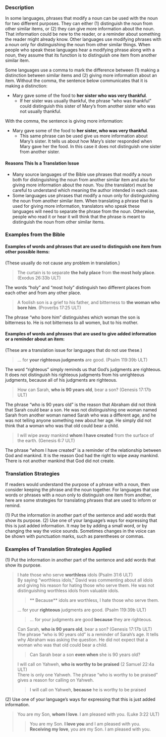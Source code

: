 ### Description

In some languages, phrases that modify a noun can be used with the noun for two different purposes. They can either (1) distinguish the noun from other similar items, or (2) they can give more information about the noun. That information could be new to the reader, or a reminder about something the reader might already know. Other languages use modifying phrases with a noun only for distinguishing the noun from other similar things. When people who speak these languages hear a modifying phrase along with a noun, they assume that its function is to distinguish one item from another similar item.

Some languages use a comma to mark the difference between (1) making a distinction between similar items and (2) giving more information about an item. Without the comma, the sentence below communicates that it is making a distinction:

*   Mary gave some of the food to **her sister who was very thankful**.
    *   If her sister was usually thankful, the phrase “who was thankful” could distinguish this sister of Mary’s from another sister who was not usually thankful.

With the comma, the sentence is giving more information:

*   Mary gave some of the food to **her sister, who was very thankful**.
    *   This same phrase can be used give us more information about Mary’s sister. It tells us about how Mary’s sister responded when Mary gave her the food. In this case it does not distinguish one sister from another sister.

#### Reasons This Is a Translation Issue

*   Many source languages of the Bible use phrases that modify a noun both for distinguishing the noun from another similar item and also for giving more information about the noun. You (the translator) must be careful to understand which meaning the author intended in each case.
*   Some languages use phrases that modify a noun only for distinguishing the noun from another similar item. When translating a phrase that is used for giving more information, translators who speak these languages will need to separate the phrase from the noun. Otherwise, people who read it or hear it will think that the phrase is meant to distinguish the noun from other similar items.

### Examples from the Bible

#### Examples of words and phrases that are used to distinguish one item from other possible items:

(These usually do not cause any problem in translation.)

> The curtain is to separate **the holy place** from **the most holy place**. (Exodus 26:33b ULT)

The words “holy” and “most holy” distinguish two different places from each other and from any other place.

> A foolish son is a grief to his father, and bitterness to **the woman who bore him**. (Proverbs 17:25 ULT)

The phrase “who bore him” distinguishes which woman the son is bitterness to. He is not bitterness to all women, but to his mother.

#### Examples of words and phrases that are used to give added information or a reminder about an item:

(These are a translation issue for languages that do not use these.)

> … for **your righteous judgments** are good. (Psalm 119:39b ULT)

The word “righteous” simply reminds us that God’s judgments are righteous. It does not distinguish his righteous judgments from his unrighteous judgments, because all of his judgments are righteous.

> How can Sarah, **who is 90 years old**, bear a son? (Genesis 17:17b ULT)

The phrase “who is 90 years old” is the reason that Abraham did not think that Sarah could bear a son. He was not distinguishing one woman named Sarah from another woman named Sarah who was a different age, and he was not telling anyone something new about her age. He simply did not think that a woman who was that old could bear a child.

> I will wipe away mankind **whom I have created** from the surface of the earth. (Genesis 6:7 ULT)

The phrase “whom I have created” is a reminder of the relationship between God and mankind. It is the reason God had the right to wipe away mankind. There is not another mankind that God did not create.

### Translation Strategies

If readers would understand the purpose of a phrase with a noun, then consider keeping the phrase and the noun together. For languages that use words or phrases with a noun only to distinguish one item from another, here are some strategies for translating phrases that are used to inform or remind.

(1) Put the information in another part of the sentence and add words that show its purpose. (2) Use one of your language’s ways for expressing that this is just added information. It may be by adding a small word, or by changing the way the voice sounds. Sometimes changes in the voice can be shown with punctuation marks, such as parentheses or commas.

### Examples of Translation Strategies Applied

(1) Put the information in another part of the sentence and add words that show its purpose.   

> I hate those who serve **worthless** idols (Psalm 31:6 ULT)  
> By saying “worthless idols,” David was commenting about all idols and giving his reason for hating those who serve them. He was not distinguishing worthless idols from valuable idols. 
> 
> > ** Because** idols are worthless, I hate those who serve them. 
> 
> … for your **righteous** judgments are good. (Psalm 119:39b ULT)
> 
> > … for your judgments are good **because** they are righteous.  
> 
> Can Sarah, **who is 90 years old**, bear a son? (Genesis 17:17b ULT)  
> The phrase “who is 90 years old” is a reminder of Sarah’s age. It tells why Abraham was asking the question. He did not expect that a woman who was that old could bear a child.
> 
> > Can Sarah bear a son **even when** she is 90 years old?  
> 
> I will call on Yahweh, **who is worthy to be praised** (2 Samuel 22:4a ULT)  
> There is only one Yahweh. The phrase “who is worthy to be praised” gives a reason for calling on Yahweh.
> 
> > I will call on Yahweh, **because** he is worthy to be praised

(2) Use one of your language’s ways for expressing that this is just added information.

> You are my Son, **whom I love**. I am pleased with you. (Luke 3:22 ULT)
> 
> > You are my Son. **I love you** and I am pleased with you.  
> > **Receiving my love**, you are my Son. I am pleased with you.